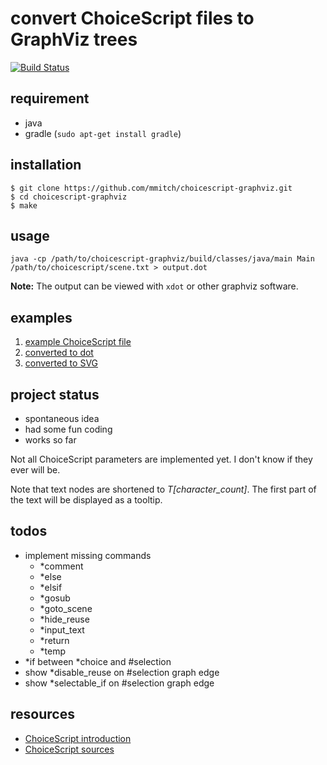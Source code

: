 convert ChoiceScript files to GraphViz trees
============================================

[![Build Status](https://github.com/mmitch/choicescript-graphviz/workflows/Java%20CI/badge.svg?branch=master)](https://github.com/mmitch/choicescript-graphviz/actions?query=workflow%3A%22Java+CI%22)

requirement
-----------

- java
- gradle (`sudo apt-get install gradle`)

installation
------------
```
$ git clone https://github.com/mmitch/choicescript-graphviz.git
$ cd choicescript-graphviz
$ make
```

usage
-----

`java -cp /path/to/choicescript-graphviz/build/classes/java/main Main /path/to/choicescript/scene.txt > output.dot`

**Note:** The output can be viewed with `xdot` or other graphviz software.

examples
--------

1. [example ChoiceScript file](example/example.txt)
2. [converted to dot](example/example.dot)
3. [converted to SVG](example/example.dot.svg)

project status
--------------

- spontaneous idea
- had some fun coding
- works so far

Not all ChoiceScript parameters are implemented yet.  I don't know if
they ever will be.

Note that text nodes are shortened to *T[character_count]*.  The first
part of the text will be displayed as a tooltip.

todos
-----

- implement missing commands
  - *comment
  - *else
  - *elsif
  - *gosub
  - *goto_scene
  - *hide_reuse
  - *input_text
  - *return
  - *temp
- *if between *choice and #selection
- show *disable_reuse on #selection graph edge
- show *selectable_if on #selection graph edge

resources
---------

- [ChoiceScript introduction](https://www.choiceofgames.com/make-your-own-games/choicescript-intro/)
- [ChoiceScript sources](https://github.com/dfabulich/choicescript)
